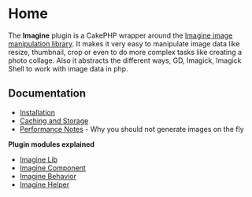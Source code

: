 Home
====

The **Imagine** plugin is a CakePHP wrapper around the [Imagine image manipulation library](https://github.com/avalanche123/Imagine). It makes it very easy to manipulate image data like resize, thumbnail, crop or even to do more complex tasks like creating a photo collage. Also it abstracts the different ways, GD, Imagick, Imagick Shell to work with image data in php.

Documentation
-------------

* [Installation](Documentation/Installation.md)
* [Caching and Storage](Documentation/Caching-And-Storage.md)
* [Performance Notes](Documentation/Performance-Notes.md) - Why you should not generate images on the fly

**Plugin modules explained**

* [Imagine Lib](Documentation/The-Imagine-Lib.md)
* [Imagine Component](Documentation/The-Imagine-Component.md)
* [Imagine Behavior](Documentation/The-Imagine-Behavior.md)
* [Imagine Helper](Documentation/The-Imagine-Helper.md)


